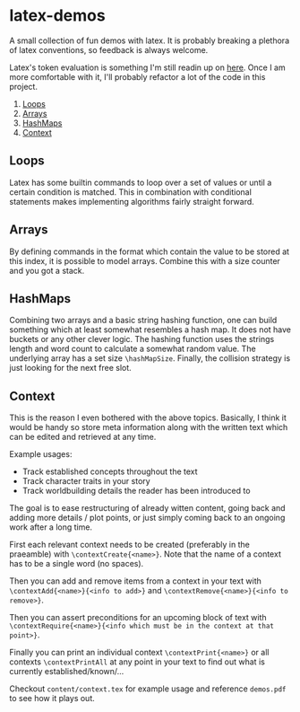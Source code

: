 # latex-demos

A small collection of fun demos with latex. It is probably breaking a plethora of latex conventions, so feedback is
always welcome.

Latex's token evaluation is something I'm still readin up on [here](https://www.overleaf.com/learn/latex/Articles/How_does_%5Cexpandafter_work%3A_An_introduction_to_TeX_tokens).
Once I am more comfortable with it, I'll probably refactor a lot of the code in this project.

1. [Loops](#loops)
2. [Arrays](#arrays)
3. [HashMaps](#hashmaps)
4. [Context](#context)

## Loops

Latex has some builtin commands to loop over a set of values or until a certain condition is matched. This in
combination with conditional statements makes implementing algorithms fairly straight forward.

## Arrays

By defining commands in the format <arrayname><index> which contain the value to be stored at this index,
it is possible to model arrays. Combine this with a size counter and you got a stack.

## HashMaps

Combining two arrays and a basic string hashing function, one can build something which at least somewhat resembles
a hash map. It does not have buckets or any other clever logic. The hashing function uses the strings length and word
count to calculate a somewhat random value. The underlying array has a set size `\hashMapSize`. Finally, the collision
strategy is just looking for the next free slot.

## Context

This is the reason I even bothered with the above topics. Basically, I think it would be handy so store meta information
along with the written text which can be edited and retrieved at any time.

Example usages:  
- Track established concepts throughout the text
- Track character traits in your story
- Track worldbuilding details the reader has been introduced to

The goal is to ease restructuring of already witten content, going back and adding more details / plot points,
or just simply coming back to an ongoing work after a long time.

First each relevant context needs to be created (preferably in the praeamble) with `\contextCreate{<name>}`. Note that
the name of a context has to be a single word (no spaces).

Then you can add and remove items from a context in your text with
`\contextAdd{<name>}{<info to add>}` and `\contextRemove{<name>}{<info to remove>}`.

Then you can assert preconditions for an upcoming block of text with 
`\contextRequire{<name>}{<info which must be in the context at that point>}`.

Finally you can print an individual context `\contextPrint{<name>}` or all contexts `\contextPrintAll` at any point
in your text to find out what is currently established/known/...

Checkout `content/context.tex` for example usage and reference `demos.pdf` to see how it plays out.


